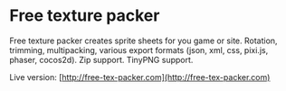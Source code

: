 # Free texture packer

Free texture packer creates sprite sheets for you game or site. Rotation, trimming, multipacking, various export formats (json, xml, css, pixi.js, phaser, cocos2d). Zip support. TinyPNG support.

Live version: [http://free-tex-packer.com](http://free-tex-packer.com)
